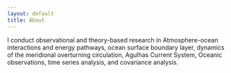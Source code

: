 ```yaml
---
layout: default
title: About
---
```

I conduct observational and theory-based research in Atmosphere-ocean interactions and energy pathways, ocean surface boundary layer, dynamics of the meridional overturning circulation, Agulhas Current System, Oceanic observations, time series analysis, and covariance analysis.
